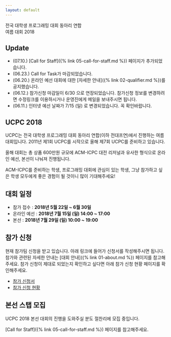 ```yaml
---
layout: default
---
```


<div class="main-pic-wrapper">
  <img id="main-pic" src="">
  <div class="main-pic-overlay"></div>
  <div class="main-pic-overlay-text">
    전국 대학생 프로그래밍 대회 동아리 연합<br />
    여름 대회 2018
  </div>
</div>

## Update

 * (07.10.) [Call for Staff]({% link 05-call-for-staff.md %}) 페이지가 추가되었습니다.
 * (06.23.) Call for Task가 마감되었습니다.
 * (06.20.) 온라인 예선 대회에 대한 [자세한 안내]({% link 02-qualifier.md %})를 공지했습니다.
 * (06.12.) 참가신청 마감일이 6/30 으로 연장되었습니다.
   참가신청 정보를 변경하려면 수정링크를 이용하시거나 운영진에게 메일을 보내주시면 됩니다.
 * (06.11.) 인터넷 예선 날짜가 7/15 (일) 로 변경되었습니다. 꼭 확인바랍니다.

## UCPC 2018

UCPC는 전국 대학생 프로그래밍 대회 동아리 연합(이하 전대프연)에서 진행하는 여름 대회입니다.
2011년 제1회 UCPC를 시작으로 올해 제7회 UCPC를 준비하고 있습니다.

올해 대회는 총 상품 600만원 규모에
ACM-ICPC 대전 리저널과 유사한 형식으로 온라인 예선, 본선이 나눠져 진행됩니다.

ACM-ICPC를 준비하는 학생, 프로그래밍 대회에 관심이 있는 학생, 그냥 참가하고 싶은 학생 모두에게
좋은 경험이 될 것이니 많이 기대해주세요!

## 대회 일정

 * 참가 접수 : **2018년 5월 22일 ~ 6월 30일**
 * 온라인 예선 : **2018년 7월 15일 (일) 14:00 ~ 17:00**
 * 본선 : **2018년 7월 29일 (일) 10:00 ~ 19:00**

## 참가 신청

현재 참가팀 신청을 받고 있습니다. 아래 링크에 들어가 신청서를 작성해주시면 됩니다.
참가와 관련된 자세한 안내는 [대회 안내]({% link 01-about.md %}) 페이지를 참고해주세요.
참가 신청이 제대로 되었는지 확인하고 싶다면 아래 참가 신청 현황 페이지를 확인해주세요.

 * [참가 신청서](https://goo.gl/forms/AFmMCbTm8J9S5bea2)
 * [참가 신청 현황](https://docs.google.com/spreadsheets/d/1CezWKBSnWq0tggN-LsMUxc7QdDmfimoMdbKJE3s0ZU4/edit?usp=sharing)

## 본선 스탭 모집

UCPC 2018 본선 대회의 진행을 도와주실 분도 절찬리에 모집 중입니다.

[Call for Staff]({% link 05-call-for-staff.md %}) 페이지를 참고해주세요.


<script type="text/javascript">
  function lpad(num, pad_str, len) {
    var str = num.toString();
    while (str.length < len) {
      str = pad_str + str;
    }
    return str;
  }
  window.onload = function () {
    var picture_num = Math.floor(Math.random() * 11);
    var picture_name = 'main-pic-' + lpad(picture_num, '0', 2) + '.jpg';
    var path = '{{ "/assets/" | relative_url }}' + picture_name;
    document.getElementById('main-pic').src = path;
  };
</script>

